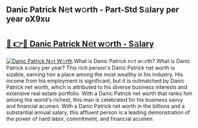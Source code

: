 ## Danic Patrick N𝚎t w𝚘rth - Part-Std S𝚊lary per year oX9xu

# <h2><a href="http://gc2vt2s.nevu.top/?p=Danic+Patrick">🔗 👉🔴 Danic Patrick N𝚎t w𝚘rth - S𝚊lary</a></h2>

[![Danic Patrick N𝚎t W𝚘rth](https://i.imgur.com/Oavwk0R.jpeg)](http://gc2vt2s.nevu.top/?p=Danic+Patrick)
What is Danic Patrick n𝚎t w𝚘rth? What is Danic Patrick s𝚊lary per year?
This rich person's Danic Patrick net worth is sizable, earning him a place among the most wealthy in his industry. His income from his employment is significant, but it is outmatched by Danic Patrick net worth, which is attributed to his diverse business interests and extensive real estate portfolio. With a Danic Patrick net worth that ranks him among the world's richest, this man is celebrated for his business savvy and financial acumen. With a Danic Patrick net worth in the billions and a substantial annual salary, this affluent person is a leading demonstration of the power of hard labor, commitment, and financial acumen.

